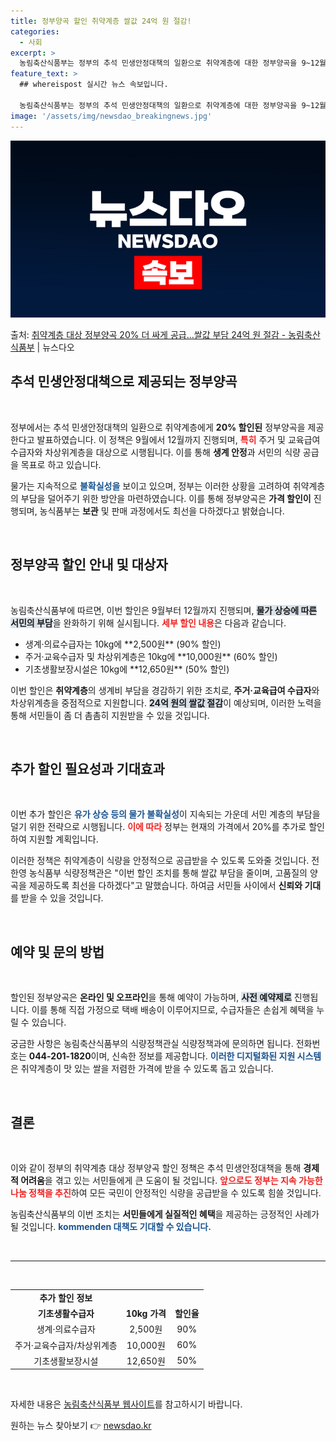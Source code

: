 ```yaml
---
title: 정부양곡 할인 취약계층 쌀값 24억 원 절감!
categories:
  - 사회
excerpt: >
  농림축산식품부는 정부의 추석 민생안정대책의 일환으로 취약계층에 대한 정부양곡을 9~12월 중 20% 할인 판…
feature_text: >
  ## whereispost 실시간 뉴스 속보입니다.

  농림축산식품부는 정부의 추석 민생안정대책의 일환으로 취약계층에 대한 정부양곡을 9~12월 중 20% 할인 판…
image: '/assets/img/newsdao_breakingnews.jpg'
---
```


![뉴스다오 속보](/assets/img/newsdao_breakingnews.jpg)

<p>출처: <a href="https://newsdao.kr/1987" rel="dofollow">취약계층 대상 정부양곡 20% 더 싸게 공급…쌀값 부담 24억 원 절감 - 농림축산식품부</a> | 뉴스다오</p>

<h2 data-ke-size="size26">추석 민생안정대책으로 제공되는 정부양곡</h2>

<p data-ke-size="size16">&nbsp;</p>

정부에서는 추석 민생안정대책의 일환으로 취약계층에게 **20% 할인된** 정부양곡을 제공한다고 발표하였습니다. 이 정책은 9월에서 12월까지 진행되며, <b><span style="color: #ee2323;">특히</span></b> 주거 및 교육급여 수급자와 차상위계층을 대상으로 시행됩니다. 이를 통해 **생계 안정**과 서민의 식량 공급을 목표로 하고 있습니다.

물가는 지속적으로 <b><span style="color: #1a5490;">불확실성을</span></b> 보이고 있으며, 정부는 이러한 상황을 고려하여 취약계층의 부담을 덜어주기 위한 방안을 마련하였습니다. 이를 통해 정부양곡은 **가격 할인이** 진행되며, 농식품부는 **보관** 및 판매 과정에서도 최선을 다하겠다고 밝혔습니다.

<p data-ke-size="size16">&nbsp;</p>

<h2 data-ke-size="size26">정부양곡 할인 안내 및 대상자</h2>

<p data-ke-size="size16">&nbsp;</p>

농림축산식품부에 따르면, 이번 할인은 9월부터 12월까지 진행되며, <b><span style="background-color: #21538527;">물가 상승에 따른 서민의 부담</span></b>을 완화하기 위해 실시됩니다. <b><span style="color: #ee2323;">세부 할인 내용</span></b>은 다음과 같습니다.

<ul>
    <li>생계·의료수급자는 10kg에 **2,500원** (90% 할인)</li>
    <li>주거·교육수급자 및 차상위계층은 10kg에 **10,000원** (60% 할인)</li>
    <li>기초생활보장시설은 10kg에 **12,650원** (50% 할인)</li>
</ul>

이번 할인은 **취약계층**의 생계비 부담을 경감하기 위한 조치로, **주거·교육급여 수급자**와 차상위계층을 중점적으로 지원합니다. <b><span style="background-color: #21538527;">24억 원의 쌀값 절감</span></b>이 예상되며, 이러한 노력을 통해 서민들이 좀 더 촘촘히 지원받을 수 있을 것입니다.

<p data-ke-size="size16">&nbsp;</p>

<h2 data-ke-size="size26">추가 할인 필요성과 기대효과</h2>

<p data-ke-size="size16">&nbsp;</p>

이번 추가 할인은 <b><span style="color: #1a5490;">유가 상승 등의 물가 불확실성</span></b>이 지속되는 가운데 서민 계층의 부담을 덜기 위한 전략으로 시행됩니다. <b><span style="color: #ee2323;">이에 따라</span></b> 정부는 현재의 가격에서 20%를 추가로 할인하여 지원할 계획입니다. 

이러한 정책은 취약계층이 식량을 안정적으로 공급받을 수 있도록 도와줄 것입니다. 전한영 농식품부 식량정책관은 "이번 할인 조치를 통해 쌀값 부담을 줄이며, 고품질의 양곡을 제공하도록 최선을 다하겠다"고 말했습니다. 하여금 서민들 사이에서 **신뢰와 기대**를 받을 수 있을 것입니다.

<p data-ke-size="size16">&nbsp;</p>

<h2 data-ke-size="size26">예약 및 문의 방법</h2>

<p data-ke-size="size16">&nbsp;</p>

할인된 정부양곡은 **온라인 및 오프라인**을 통해 예약이 가능하며, <b><span style="background-color: #21538527;">사전 예약제로</span></b> 진행됩니다. 이를 통해 직접 가정으로 택배 배송이 이루어지므로, 수급자들은 손쉽게 혜택을 누릴 수 있습니다. 

궁금한 사항은 농림축산식품부의 식량정책관실 식량정책과에 문의하면 됩니다. 전화번호는 **044-201-1820**이며, 신속한 정보를 제공합니다. <b><span style="color: #1a5490;">이러한 디지털화된 지원 시스템</span></b>은 취약계층이 맛 있는 쌀을 저렴한 가격에 받을 수 있도록 돕고 있습니다.

<p data-ke-size="size16">&nbsp;</p>

<h2 data-ke-size="size26">결론</h2>

<p data-ke-size="size16">&nbsp;</p>

이와 같이 정부의 취약계층 대상 정부양곡 할인 정책은 추석 민생안정대책을 통해 **경제적 어려움**을 겪고 있는 서민들에게 큰 도움이 될 것입니다. <b><span style="color: #ee2323;">앞으로도 정부는 지속 가능한 나눔 정책을 추진</span></b>하여 모든 국민이 안정적인 식량을 공급받을 수 있도록 힘쓸 것입니다.

농림축산식품부의 이번 조치는 **서민들에게 실질적인 혜택**을 제공하는 긍정적인 사례가 될 것입니다. <b><span style="color: #1a5490;"> kommenden 대책도 기대할 수 있습니다.</span></b>

<p data-ke-size="size16">&nbsp;</p>

<hr />

<p data-ke-size="size16">&nbsp;</p>

<table style="width:100%;">
    <tr>
        <td style="text-align: center; height: 17px;"><b>추가 할인 정보</b></td>
    </tr>
    <tr>
        <td style="text-align: center; height: 17px;"><b>기초생활수급자</b></td>
        <td style="text-align: center; height: 17px;"><b>10kg 가격</b></td>
        <td style="text-align: center; height: 17px;"><b>할인율</b></td>
    </tr>
    <tr>
        <td style="text-align: center; height: 17px;">생계·의료수급자</td>
        <td style="text-align: center; height: 17px;">2,500원</td>
        <td style="text-align: center; height: 17px;">90%</td>
    </tr>
    <tr>
        <td style="text-align: center; height: 17px;">주거·교육수급자/차상위계층</td>
        <td style="text-align: center; height: 17px;">10,000원</td>
        <td style="text-align: center; height: 17px;">60%</td>
    </tr>
    <tr>
        <td style="text-align: center; height: 17px;">기초생활보장시설</td>
        <td style="text-align: center; height: 17px;">12,650원</td>
        <td style="text-align: center; height: 17px;">50%</td>
    </tr>
</table>

<p data-ke-size="size16">&nbsp;</p>

자세한 내용은 [농림축산식품부 웹사이트](https://newsdao.kr/1987)를 참고하시기 바랍니다. 

원하는 뉴스 찾아보기 👉 <a href="https://newsdao.kr" rel="dofollow">newsdao.kr</a>


